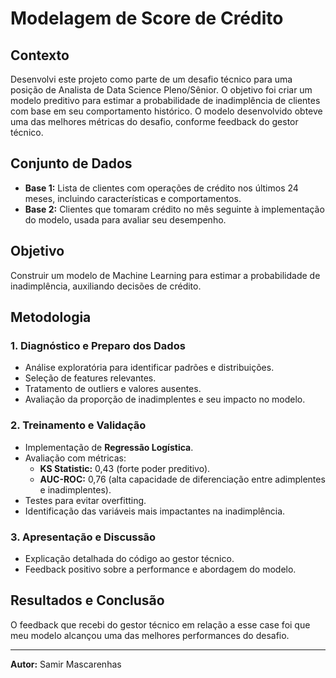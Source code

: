 # Modelagem de Score de Crédito

## Contexto
Desenvolvi este projeto como parte de um desafio técnico para uma posição de Analista de Data Science Pleno/Sênior. 
O objetivo foi criar um modelo preditivo para estimar a probabilidade de inadimplência de clientes com base em seu comportamento histórico. O modelo desenvolvido obteve uma das melhores métricas do desafio, conforme feedback do gestor técnico.

## Conjunto de Dados
- **Base 1:** Lista de clientes com operações de crédito nos últimos 24 meses, incluindo características e comportamentos.
- **Base 2:** Clientes que tomaram crédito no mês seguinte à implementação do modelo, usada para avaliar seu desempenho.

## Objetivo
Construir um modelo de Machine Learning para estimar a probabilidade de inadimplência, auxiliando decisões de crédito.

## Metodologia
### 1. Diagnóstico e Preparo dos Dados
- Análise exploratória para identificar padrões e distribuições.
- Seleção de features relevantes.
- Tratamento de outliers e valores ausentes.
- Avaliação da proporção de inadimplentes e seu impacto no modelo.

### 2. Treinamento e Validação
- Implementação de **Regressão Logística**.
- Avaliação com métricas:
  - **KS Statistic:** 0,43 (forte poder preditivo).
  - **AUC-ROC:** 0,76 (alta capacidade de diferenciação entre adimplentes e inadimplentes).
- Testes para evitar overfitting.
- Identificação das variáveis mais impactantes na inadimplência.

### 3. Apresentação e Discussão
- Explicação detalhada do código ao gestor técnico.
- Feedback positivo sobre a performance e abordagem do modelo.

## Resultados e Conclusão
O feedback que recebi do gestor técnico em relação a esse case foi que meu modelo alcançou uma das melhores performances do desafio.

---
**Autor:** Samir Mascarenhas

